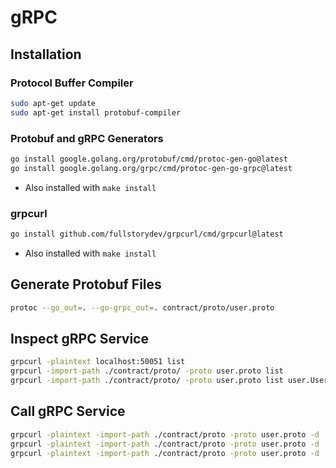 # gRPC

## Installation

### Protocol Buffer Compiler

```bash
sudo apt-get update
sudo apt-get install protobuf-compiler
```

### Protobuf and gRPC Generators

```bash
go install google.golang.org/protobuf/cmd/protoc-gen-go@latest
go install google.golang.org/grpc/cmd/protoc-gen-go-grpc@latest
```
* Also installed with `make install`

### grpcurl

```bash
go install github.com/fullstorydev/grpcurl/cmd/grpcurl@latest
```
* Also installed with `make install`

## Generate Protobuf Files

```bash
protoc --go_out=. --go-grpc_out=. contract/proto/user.proto
```

## Inspect gRPC Service

```bash
grpcurl -plaintext localhost:50051 list
grpcurl -import-path ./contract/proto/ -proto user.proto list
grpcurl -import-path ./contract/proto/ -proto user.proto list user.UserService
```

## Call gRPC Service

```bash
grpcurl -plaintext -import-path ./contract/proto -proto user.proto -d '{"page":1,"limit":100,"country":"GB"}' localhost:50051 user.UserService.List
grpcurl -plaintext -import-path ./contract/proto -proto user.proto -d '{"id":"28a9581d-9d49-4d3f-b0d6-7c49531e353d"}' localhost:50051 user.UserService.Get
grpcurl -plaintext -import-path ./contract/proto -proto user.proto -d '{"id":"28a9581d-9d49-4d3f-b0d6-7c49531e353d"}' localhost:50051 user.UserService.Delete
```
